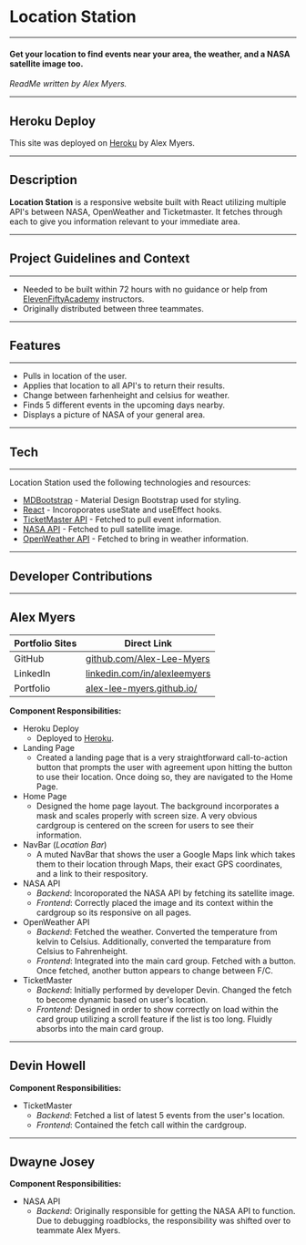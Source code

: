 # Location Station
_____
#### Get your location to find events near your area, the weather, and a NASA satellite image too.
*ReadMe written by Alex Myers.*
_____
## Heroku Deploy
This site was deployed on [Heroku] by Alex Myers.
_____
## Description
__Location Station__ is a responsive website built with React utilizing multiple API's between NASA, OpenWeather and Ticketmaster. It fetches through each to give you information relevant to your immediate area.
_____
## Project Guidelines and Context
_____
- Needed to be built within 72 hours with no guidance or help from [ElevenFiftyAcademy] instructors.
- Originally distributed between three teammates.
_____
## Features
_____
- Pulls in location of the user.
- Applies that location to all API's to return their results.
- Change between farhenheight and celsius for weather.
- Finds 5 different events in the upcoming days nearby.
- Displays a picture of NASA of your general area.
_____
## Tech
_____
Location Station used the following technologies and resources:

- [MDBootstrap] - Material Design Bootstrap used for styling.
- [React] - Incoroporates useState and useEffect hooks.
- [TicketMaster API] - Fetched to pull event information.
- [NASA API] - Fetched to pull satellite image.
- [OpenWeather API] - Fetched to bring in weather information.
_____
## Developer Contributions
_____
## Alex Myers
| Portfolio  Sites | Direct Link |
| ------ | ------ |
| GitHub | [github.com/Alex-Lee-Myers][Alex-Github] |
| LinkedIn | [linkedin.com/in/alexleemyers][Alex-LinkedIn] |
| Portfolio | [alex-lee-myers.github.io/][Alex-Portfolio] |

**Component Responsibilities:**
-   Heroku Deploy
    - Deployed to [Heroku].
-   Landing Page
    - Created a landing page that is a very straightforward call-to-action button that prompts the user with agreement upon hitting the button to use their location. Once doing so, they are navigated to the Home Page.
-   Home Page
    - Designed the home page layout. The background incorporates a mask and scales properly with screen size. A very obvious cardgroup is centered on the screen for users to see their information. 
-   NavBar (*Location Bar*)
    -   A muted NavBar that shows the user a Google Maps link which takes them to their location through Maps, their exact GPS coordinates, and a link to their respository.
-   NASA API
    - *Backend*: Incoroporated the NASA API by fetching its satellite image. 
    - *Frontend*: Correctly placed the image and its context within the cardgroup so its responsive on all pages.  
-   OpenWeather API
    - *Backend*: Fetched the weather. Converted the temperature from kelvin to Celsius. Additionally, converted the temparature from Celsius to Fahrenheight.
    - *Frontend*: Integrated into the main card group. Fetched with a button. Once fetched, another button appears to change between F/C. 
-   TicketMaster
    - *Backend*: Initially performed by developer Devin. Changed the fetch to become dynamic based on user's location. 
    - *Frontend*: Designed in order to show correctly on load within the card group utilizing a scroll feature if the list is too long. Fluidly absorbs into the main card group. 
_____
## Devin Howell
**Component Responsibilities:**
-   TicketMaster
    - *Backend*: Fetched a list of latest 5 events from the user's location.
    - *Frontend*: Contained the fetch call within the cardgroup.

_____
## Dwayne Josey
**Component Responsibilities:**
-   NASA API
    -   *Backend*: Originally responsible for getting the NASA API to function. Due to debugging roadblocks, the responsibility was shifted over to teammate Alex Myers.

[//]: # (These are reference links used in the body of this note and get stripped out when the markdown processor does its job. There is no need to format nicely because it shouldn't be seen. Thanks SO - http://stackoverflow.com/questions/4823468/store-comments-in-markdown-syntax)

   [MDBootstrap]: <https://github.com/joemccann/dillinger>
   [React]: <https://reactjs.org/>
   [TicketMaster API]: <https://developer.ticketmaster.com/products-and-docs/apis/getting-started/>
   [OpenWeather API]: <https://openweathermap.org/api>
   [NASA API]: <https://api.nasa.gov/>
   [ElevenFiftyAcademy]: <https://elevenfifty.org/>
   [Alex-Github]: <http://ace.ajax.org>
   [Alex-LinkedIn]: <http://nodejs.org>
   [Alex-Portfolio]: <http://twitter.github.com/bootstrap/>
   [Heroku]: <https://locationstation.herokuapp.com/>
   [AngularJS]: <http://angularjs.org>
   [Gulp]: <http://gulpjs.com>

   [PlDb]: <https://github.com/joemccann/dillinger/tree/master/plugins/dropbox/README.md>
   [PlGh]: <https://github.com/joemccann/dillinger/tree/master/plugins/github/README.md>
   [PlGd]: <https://github.com/joemccann/dillinger/tree/master/plugins/googledrive/README.md>
   [PlOd]: <https://github.com/joemccann/dillinger/tree/master/plugins/onedrive/README.md>
   [PlMe]: <https://github.com/joemccann/dillinger/tree/master/plugins/medium/README.md>
   [PlGa]: <https://github.com/RahulHP/dillinger/blob/master/plugins/googleanalytics/README.md>
